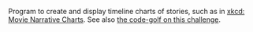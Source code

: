 Program to create and display timeline charts of stories, such as in [xkcd: Movie Narrative Charts](https://xkcd.com/657/).
See also [the code-golf on this challenge](https://codegolf.stackexchange.com/questions/39728/create-xkcd-style-narrative-charts).